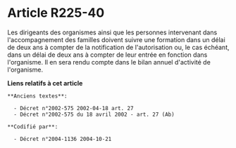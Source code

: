 # Article R225-40

Les dirigeants des organismes ainsi que les personnes intervenant dans l'accompagnement des familles doivent suivre une
formation dans un délai de deux ans à compter de la notification de l'autorisation ou, le cas échéant, dans un délai de deux
ans à compter de leur entrée en fonction dans l'organisme. Il en sera rendu compte dans le bilan annuel d'activité de
l'organisme.

**Liens relatifs à cet article**

	**Anciens textes**:

	  - Décret n°2002-575 2002-04-18 art. 27
	  - Décret n°2002-575 du 18 avril 2002 - art. 27 (Ab)

	**Codifié par**:

	  - Décret n°2004-1136 2004-10-21
